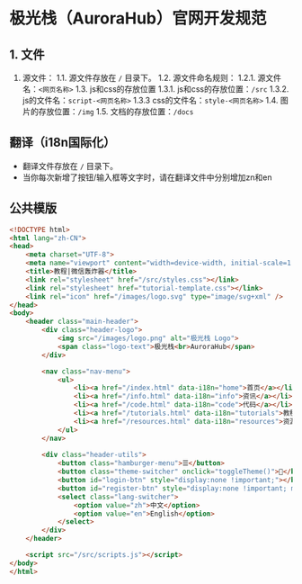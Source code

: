 # 极光栈（AuroraHub）官网开发规范

## 1. 文件
1. 源文件：
1.1. 源文件存放在 `/` 目录下。
1.2. 源文件命名规则：
1.2.1. 源文件名：`<网页名称>`
1.3. js和css的存放位置
1.3.1. js和css的存放位置：`/src`
1.3.2. js的文件名：`script-<网页名称>`
1.3.3 css的文件名：`style-<网页名称>`
1.4. 图片的存放位置：`/img`
1.5. 文档的存放位置：`/docs`

## 翻译（i18n国际化）
- 翻译文件存放在 `/` 目录下。
- 当你每次新增了按钮/输入框等文字时，请在翻译文件中分别增加zn和en

## 公共模版
```html
<!DOCTYPE html>
<html lang="zh-CN">
<head>
    <meta charset="UTF-8">
    <meta name="viewport" content="width=device-width, initial-scale=1.0">
    <title>教程|微信轰炸器</title>
    <link rel="stylesheet" href="/src/styles.css"></link>
    <link rel="stylesheet" href="tutorial-template.css"></link>
    <link rel="icon" href="/images/logo.svg" type="image/svg+xml" />
</head>
<body>
    <header class="main-header">
        <div class="header-logo">
            <img src="/images/logo.png" alt="极光栈 Logo">
            <span class="logo-text">极光栈<br>AuroraHub</span>
        </div>

        <nav class="nav-menu">
            <ul>
                <li><a href="/index.html" data-i18n="home">首页</a></li>
                <li><a href="/info.html" data-i18n="info">资讯</a></li>
                <li><a href="/code.html" data-i18n="code">代码</a></li>
                <li><a href="/tutorials.html" data-i18n="tutorials">教程</a></li>
                <li><a href="/resources.html" data-i18n="resources">资源广场</a></li>
            </ul>
        </nav>
        
        <div class="header-utils">
            <button class="hamburger-menu">☰</button>
            <button class="theme-switcher" onclick="toggleTheme()">🌙</button>
            <button id="login-btn" style="display:none !important;"></button>
            <button id="register-btn" style="display:none !important; margin-left:8px;"></button>
            <select class="lang-switcher">
                <option value="zh">中文</option>
                <option value="en">English</option>
            </select>
        </div>
    </header>

    <script src="/src/scripts.js"></script>
</body>
</html>
```